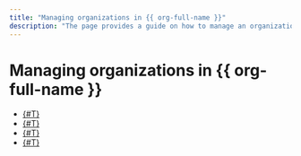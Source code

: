 ```yaml
---
title: "Managing organizations in {{ org-full-name }}"
description: "The page provides a guide on how to manage an organization in {{ org-name }}."
---
```


# Managing organizations in {{ org-full-name }}

* [{#T}](enable-org.md)
* [{#T}](org-profile.md)
* [{#T}](manage-organizations.md)
* [{#T}](delete-org.md)